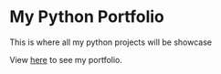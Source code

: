 # My Python Portfolio
This is where all my python projects will be showcase

View [here](https://ayeras-gerald.streamlit.app/) to see my portfolio.

